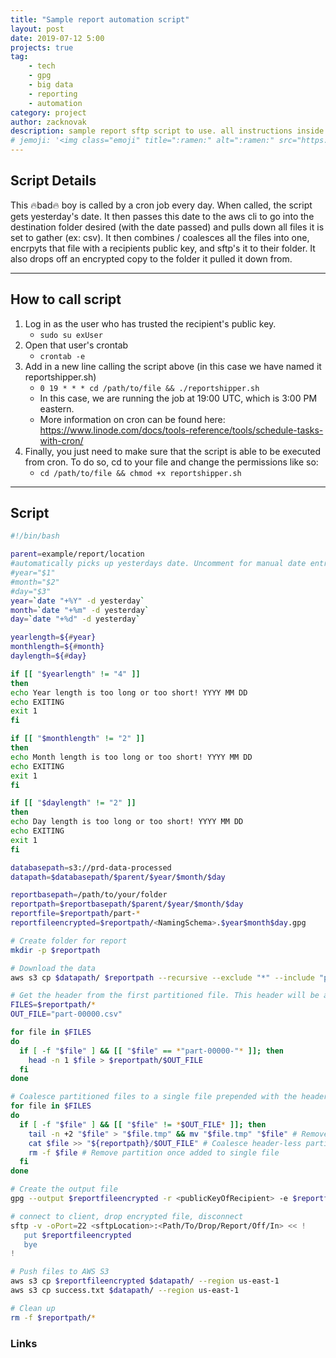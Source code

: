 ```yaml
---
title: "Sample report automation script"
layout: post
date: 2019-07-12 5:00
projects: true
tag:
    - tech
    - gpg
    - big data
    - reporting
    - automation
category: project
author: zacknovak
description: sample report sftp script to use. all instructions inside.
# jemoji: '<img class="emoji" title=":ramen:" alt=":ramen:" src="https://assets.github.com/images/icons/emoji/unicode/1f35c.png" height="20" width="20" align="absmiddle">'
---
```


## Script Details

This 🔥bad🔥 boy is called by a cron job every day. When called, the script gets yesterday's date. It then passes this date to the aws cli to go into the destination folder desired (with the date passed) and pulls down all files it is set to gather (ex: csv). It then combines / coalesces all the files into one, encrpyts that file with a recipients public key, and sftp's it to their folder. It also drops off an encrypted copy to the folder it pulled it down from.

---

## How to call script

1. Log in as the user who has trusted the recipient's public key.
    - `sudo su exUser`
2. Open that user's crontab
    - `crontab -e`
3. Add in a new line calling the script above (in this case we have named it reportshipper.sh)
    - `0 19 * * * cd /path/to/file && ./reportshipper.sh`
    - In this case, we are running the job at 19:00 UTC, which is 3:00 PM eastern.
    - More information on cron can be found here: https://www.linode.com/docs/tools-reference/tools/schedule-tasks-with-cron/
4. Finally, you just need to make sure that the script is able to be executed from cron. To do so, cd to your file and change the permissions like so:
    - `cd /path/to/file && chmod +x reportshipper.sh`

---

## Script

```bash
#!/bin/bash

parent=example/report/location
#automatically picks up yesterdays date. Uncomment for manual date entry when executing script.
#year="$1"
#month="$2"
#day="$3"
year=`date "+%Y" -d yesterday`
month=`date "+%m" -d yesterday`
day=`date "+%d" -d yesterday`

yearlength=${#year}
monthlength=${#month}
daylength=${#day}

if [[ "$yearlength" != "4" ]]
then
echo Year length is too long or too short! YYYY MM DD
echo EXITING
exit 1
fi

if [[ "$monthlength" != "2" ]]
then
echo Month length is too long or too short! YYYY MM DD
echo EXITING
exit 1
fi

if [[ "$daylength" != "2" ]]
then
echo Day length is too long or too short! YYYY MM DD
echo EXITING
exit 1
fi

databasepath=s3://prd-data-processed
datapath=$databasepath/$parent/$year/$month/$day

reportbasepath=/path/to/your/folder
reportpath=$reportbasepath/$parent/$year/$month/$day
reportfile=$reportpath/part-*
reportfileencrypted=$reportpath/<NamingSchema>.$year$month$day.gpg

# Create folder for report
mkdir -p $reportpath

# Download the data
aws s3 cp $datapath/ $reportpath --recursive --exclude "*" --include "part*" --region us-east-1

# Get the header from the first partitioned file. This header will be applied to the output file.
FILES=$reportpath/*
OUT_FILE="part-00000.csv"

for file in $FILES
do
  if [ -f "$file" ] && [[ "$file" == *"part-00000-"* ]]; then
    head -n 1 $file > $reportpath/$OUT_FILE
  fi
done

# Coalesce partitioned files to a single file prepended with the header.
for file in $FILES
do
  if [ -f "$file" ] && [[ "$file" != *$OUT_FILE* ]]; then
    tail -n +2 "$file" > "$file.tmp" && mv "$file.tmp" "$file" # Remove header from partitioned files
    cat $file >> "${reportpath}/$OUT_FILE" # Coalesce header-less partitioned files to a single file
    rm -f $file # Remove partition once added to single file
  fi
done

# Create the output file
gpg --output $reportfileencrypted -r <publicKeyOfRecipient> -e $reportfile

# connect to client, drop encrypted file, disconnect
sftp -v -oPort=22 <sftpLocation>:<Path/To/Drop/Report/Off/In> << !
   put $reportfileencrypted
   bye
!

# Push files to AWS S3
aws s3 cp $reportfileencrypted $datapath/ --region us-east-1
aws s3 cp success.txt $datapath/ --region us-east-1

# Clean up
rm -f $reportpath/*
```

### Links

[1]: http://daringfireball.net/projects/markdown/
[2]: http://www.fileformat.info/info/unicode/char/2163/index.htm
[3]: http://www.markitdown.net/
[4]: http://daringfireball.net/projects/markdown/basics
[5]: http://daringfireball.net/projects/markdown/syntax
[6]: http://kune.fr/wp-content/uploads/2013/10/ghost-blog.jpg

